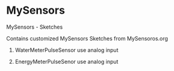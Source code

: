 # MySensors
MySensors - Sketches

Contains customized MySensors Sketches from MySensoros.org

1. WaterMeterPulseSensor
use analog input

2. EnergyMeterPulseSenor
use analog input